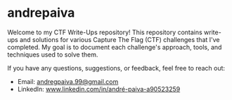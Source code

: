 # andrepaiva

Welcome to my CTF Write-Ups repository! This repository contains write-ups and solutions for various Capture The Flag (CTF) challenges that I've completed. My goal is to document each challenge's approach, tools, and techniques used to solve them.

If you have any questions, suggestions, or feedback, feel free to reach out:
- Email: andregpaiva.99@gmail.com
- LinkedIn: www.linkedin.com/in/andré-paiva-a90523259
